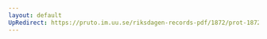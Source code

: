 ```yaml
---
layout: default
UpRedirect: https://pruto.im.uu.se/riksdagen-records-pdf/1872/prot-1872--fk--413/prot-1872--fk--413_006.pdf
---
```

